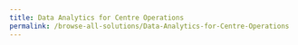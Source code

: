 ```yaml
---
title: Data Analytics for Centre Operations
permalink: /browse-all-solutions/Data-Analytics-for-Centre-Operations
---
```


